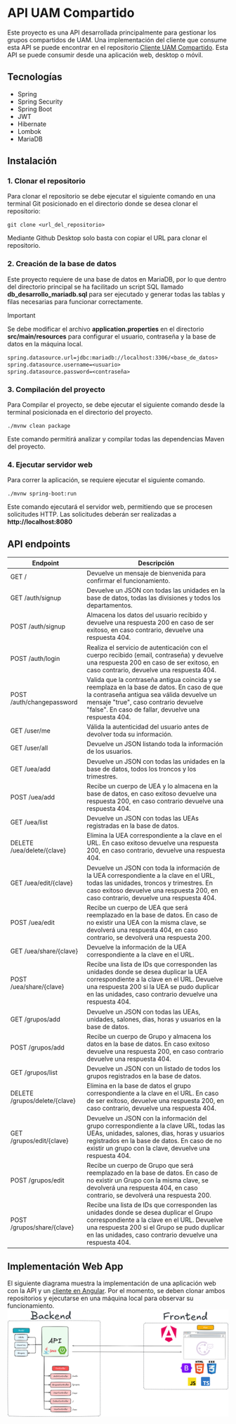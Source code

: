 # API UAM Compartido
Este proyecto es una API desarrollada principalmente para gestionar los grupos compartidos de UAM. Una implementación del cliente que consume esta API se puede encontrar en el repositorio [Cliente UAM Compartido](https://github.com/diegocg100101/uam-compartido-angular). Esta API se puede consumir desde una aplicación web, desktop o móvil.

## Tecnologías
- Spring
- Spring Security
- Spring Boot
- JWT
- Hibernate
- Lombok
- MariaDB

## Instalación

### 1. Clonar el repositorio

Para clonar el repositorio se debe ejecutar el siguiente comando en una terminal Git posicionado en el directorio donde se desea clonar el repositorio:

```
git clone <url_del_repositorio>
```

Mediante Github Desktop solo basta con copiar el URL para clonar el repositorio.

### 2. Creación de la base de datos
Este proyecto requiere de una base de datos en MariaDB, por lo que dentro del directorio principal se ha facilitado un script SQL llamado **db_desarrollo_mariadb.sql** para ser ejecutado y generar todas las tablas y filas necesarias para funcionar correctamente.
> [!IMPORTANT]
> Se debe modificar el archivo **application.properties** en el directorio **src/main/resources** para configurar el usuario, contraseña y la base de datos en la máquina local.
> ```
> spring.datasource.url=jdbc:mariadb://localhost:3306/<base_de_datos>
> spring.datasource.username=<usuario>
> spring.datasource.password=<contraseña>
> ```

### 3. Compilación del proyecto

Para Compilar el proyecto, se debe ejecutar el siguiente comando desde la terminal posicionada en el directorio del proyecto.

```
./mvnw clean package
```
Este comando permitirá analizar y compilar todas las dependencias Maven del proyecto.

### 4. Ejecutar servidor web

Para correr la aplicación, se requiere ejecutar el siguiente comando.

```
./mvnw spring-boot:run
```

Este comando ejecutará el servidor web, permitiendo que se procesen solicitudes HTTP. Las solicitudes deberán ser realizadas a **http://localhost:8080**

## API endpoints

| Endpoint                      | Descripción                                                                                                                                                                                                                                       | 
|-------------------------------|---------------------------------------------------------------------------------------------------------------------------------------------------------------------------------------------------------------------------------------------------|
| GET /                         | Devuelve un mensaje de bienvenida para confirmar el funcionamiento.                                                                                                                                                                               |
| GET /auth/signup              | Devuelve un JSON con todas las unidades en la base de datos, todas las divisiones y todos los departamentos.                                                                                                                                      |
| POST /auth/signup             | Almacena los datos del usuario recibido y devuelve una respuesta 200 en caso de ser exitoso, en caso contrario, devuelve una respuesta 404.                                                                                                       | 
| POST /auth/login              | Realiza el servicio de autenticación con el cuerpo recibido (email, contraseña) y devuelve una respuesta 200 en caso de ser exitoso, en caso contrario, devuelve una respuesta 404.                                                               |
| POST /auth/changepassword     | Valida que la contraseña antigua coincida y se reemplaza en la base de datos. En caso de que la contraseña antigua sea válida devuelve un mensaje "true", caso contrario devuelve "false". En caso de fallar, devuelve una respuesta 404.         |
| GET /user/me                  | Válida la autenticidad del usuario antes de devolver toda su información.                                                                                                                                                                         |
| GET /user/all                 | Devuelve un JSON listando toda la información de los usuarios.                                                                                                                                                                                    |
| GET /uea/add                  | Devuelve un JSON con todas las unidades en la base de datos, todos los troncos y los trimestres.                                                                                                                                                  |
| POST /uea/add                 | Recibe un cuerpo de UEA y lo almacena en la base de datos, en caso exitoso devuelve una respuesta 200, en caso contrario devuelve una respuesta 404.                                                                                              |
| GET /uea/list                 | Devuelve un JSON con todas las UEAs registradas en la base de datos.                                                                                                                                                                              |
| DELETE /uea/delete/{clave}    | Elimina la UEA correspondiente a la clave en el URL. En caso exitoso devuelve una respuesta 200, en caso contrario, devuelve una respuesta 404.                                                                                                   |
| GET /uea/edit/{clave}         | Devuelve un JSON con toda la información de la UEA correspondiente a la clave en el URL, todas las unidades, troncos y trimestres. En caso exitoso devuelve una respuesta 200, en caso contrario, devuelve una respuesta 404.                     |
| POST /uea/edit                | Recibe un cuerpo de UEA que será reemplazado en la base de datos. En caso de no existir una UEA con la misma clave, se devolverá una respuesta 404, en caso contrario, se devolverá una respuesta 200.                                            |
| GET /uea/share/{clave}        | Devuelve la información de la UEA correspondiente a la clave en el URL.                                                                                                                                                                           |
| POST /uea/share/{clave}       | Recibe una lista de IDs que corresponden las unidades donde se desea duplicar la UEA correspondiente a la clave en el URL. Devuelve una respuesta 200 si la UEA se pudo duplicar en las unidades, caso contrario devuelve una respuesta 404.      | 
| GET /grupos/add               | Devuelve un JSON con todas las UEAs, unidades, salones, dias, horas y usuarios en la base de datos.                                                                                                                                               |
| POST /grupos/add              | Recibe un cuerpo de Grupo y almacena los datos en la base de datos. En caso exitoso devuelve una respuesta 200, en caso contrario devuelve una respuesta 404.                                                                                     |
| GET /grupos/list              | Devuelve un JSON con un listado de todos los grupos registrados en la base de datos.                                                                                                                                                              |
| DELETE /grupos/delete/{clave} | Elimina en la base de datos el grupo correspondiente a la clave en el URL. En caso de ser exitoso, devuelve una respuesta 200, en caso contrario, devuelve una respuesta 404.                                                                     |
| GET /grupos/edit/{clave}      | Devuelve un JSON con la información del grupo correspondiente a la clave URL, todas las UEAs, unidades, salones, dias, horas y usuarios registrados en la base de datos. En caso de no existir un grupo con la clave, devuelve una respuesta 404. |
| POST /grupos/edit             | Recibe un cuerpo de Grupo que será reemplazado en la base de datos. En caso de no existir un Grupo con la misma clave, se devolverá una respuesta 404, en caso contrario, se devolverá una respuesta 200.                                         |
| POST /grupos/share/{clave}    | Recibe una lista de IDs que corresponden las unidades donde se desea duplicar el Grupo correspondiente a la clave en el URL. Devuelve una respuesta 200 si el Grupo se pudo duplicar en las unidades, caso contrario devuelve una respuesta 404.  |


## Implementación Web App
El siguiente diagrama muestra la implementación de una aplicación web con la API y un [cliente en Angular](https://github.com/diegocg100101/uam-compartido-angular). Por el momento, se deben clonar ambos repositorios y ejecutarse en una máquina local para observar su funcionamiento.
![Diagrama](img-doc/app.png)
